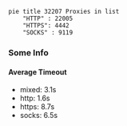 
```mermaid
pie title 32207 Proxies in list
    "HTTP" : 22005
    "HTTPS": 4442
    "SOCKS" : 9119
```

### Some Info
#### Average Timeout

- mixed: 3.1s
- http: 1.6s
- https: 8.7s
- socks: 6.5s